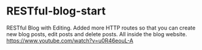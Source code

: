 # RESTful-blog-start
RESTful Blog with Editing. Added more HTTP routes so that you can create new blog posts, edit posts and delete posts. All inside the blog website.
https://www.youtube.com/watch?v=u0R46eouL-A
